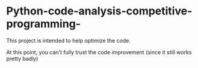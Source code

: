 # Python-code-analysis-competitive-programming-

This project is intended to help optimize the code.

At this point, you can't fully trust the code improvement (since it still works pretty badly)